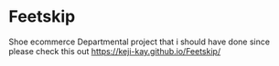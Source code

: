 # Feetskip
Shoe ecommerce
Departmental project that i should have done since please check this out 
https://keji-kay.github.io/Feetskip/
